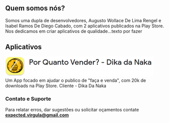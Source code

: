## Quem somos nós?

Somos uma dupla de desenvolvedores, Augusto Wollace De Lima Rengel e Isabel Ramos De Diego Cabado, com 2 aplicativos publicados na Play Store. 
Nos dedicamos em criar aplicativos de qualidade...texto por fazer 

## Aplicativos

![Image](icone_por_quanto_vender.png)
<br>
Um App focado em ajudar o publico de "faça e venda", com 20k de downloads na Play Store.
Cliente - Dika Da Naka

### Contato e Suporte

Para relatar erros, dar sugestões ou solicitar oçamentos contate **expected.virgula@gmail.com**
